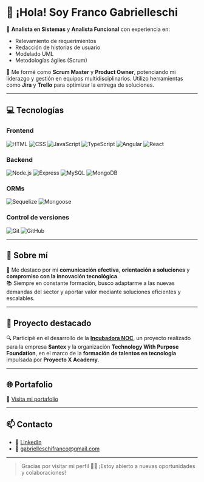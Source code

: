 # 👋 ¡Hola! Soy Franco Gabrielleschi

🎯 **Analista en Sistemas** y **Analista Funcional** con experiencia en:
- Relevamiento de requerimientos
- Redacción de historias de usuario
- Modelado UML
- Metodologías ágiles (Scrum)

💼 Me formé como **Scrum Master** y **Product Owner**, potenciando mi liderazgo y gestión en equipos multidisciplinarios. Utilizo herramientas como **Jira** y **Trello** para optimizar la entrega de soluciones.

---

## 💻 Tecnologías

### Frontend
![HTML](https://img.shields.io/badge/-HTML-E34F26?logo=html5&logoColor=white)
![CSS](https://img.shields.io/badge/-CSS-1572B6?logo=css3&logoColor=white)
![JavaScript](https://img.shields.io/badge/-JavaScript-F7DF1E?logo=javascript&logoColor=black)
![TypeScript](https://img.shields.io/badge/-TypeScript-3178C6?logo=typescript&logoColor=white)
![Angular](https://img.shields.io/badge/-Angular-DD0031?logo=angular&logoColor=white)
![React](https://img.shields.io/badge/-React-61DAFB?logo=react&logoColor=black)

### Backend
![Node.js](https://img.shields.io/badge/-Node.js-339933?logo=node.js&logoColor=white)
![Express](https://img.shields.io/badge/-Express-000000?logo=express&logoColor=white)
![MySQL](https://img.shields.io/badge/-MySQL-4479A1?logo=mysql&logoColor=white)
![MongoDB](https://img.shields.io/badge/-MongoDB-47A248?logo=mongodb&logoColor=white)

### ORMs
![Sequelize](https://img.shields.io/badge/-Sequelize-52B0E7?logo=sequelize&logoColor=white)
![Mongoose](https://img.shields.io/badge/-Mongoose-880000?logo=mongoose&logoColor=white)

### Control de versiones
![Git](https://img.shields.io/badge/-Git-F05032?logo=git&logoColor=white)
![GitHub](https://img.shields.io/badge/-GitHub-181717?logo=github&logoColor=white)

---

## 🚀 Sobre mí

💬 Me destaco por mi **comunicación efectiva**, **orientación a soluciones** y **compromiso con la innovación tecnológica**.  
📚 Siempre en constante formación, busco adaptarme a las nuevas demandas del sector y aportar valor mediante soluciones eficientes y escalables.

---

## 🧩 Proyecto destacado

🔍 Participé en el desarrollo de la **[Incubadora NOC](https://github.com/ProyectoXAcademy/IncubadoraNOC)**, un proyecto realizado para la empresa **Santex** y la organización **Technology With Purpose Foundation**, en el marco de la **formación de talentos en tecnología** impulsada por **Proyecto X Academy**.

---

## 🌐 Portafolio

🔗 [Visita mi portafolio](https://franmarg92.github.io/portfolio/)

---

## 📫 Contacto

- 💼 [LinkedIn](https://www.linkedin.com/in/francogabrielleschi/)
- 📧 gabrielleschifranco@gmail.com

---

> Gracias por visitar mi perfil 👨‍💻 ¡Estoy abierto a nuevas oportunidades y colaboraciones!
